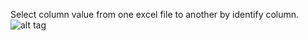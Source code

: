 Select column value from one excel file to another by identify column.
![alt tag](https://image.prntscr.com/image/V7csamldQ92mHP2Ah3hmcA.png)

